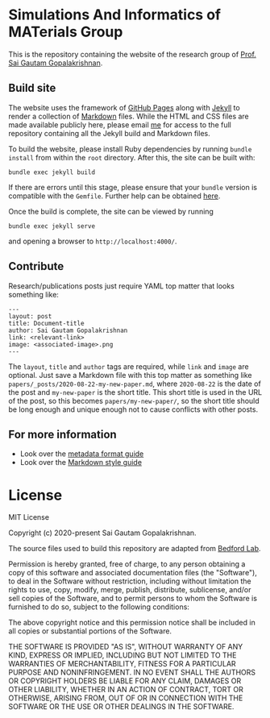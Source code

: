 # <b> Simulations And Informatics of MATerials Group</b><br>

This is the repository containing the website of the research group of [Prof. Sai Gautam Gopalakrishnan](https://materials.iisc.ac.in/faculty/saigautamg/). 

## Build site
The website uses the framework of [GitHub Pages](https://pages.github.com) along with [Jekyll](https://jekyllrb.com) to render a collection of [Markdown](https://daringfireball.net/projects/markdown/syntax) files. While the HTML and CSS files are made available publicly here, please email [me](mailto:saigautamg@iisc.ac.in) for access to the full repository containing all the Jekyll build and Markdown files.

To build the website, please install Ruby dependencies by running `bundle install` from within the `root` directory. After this, the site can be built with:
```
bundle exec jekyll build
```
If there are errors until this stage, please ensure that your `bundle` version is compatible with the `Gemfile`. Further help can be obtained [here](https://jekyllrb.com/docs/installation/).

Once the build is complete, the site can be viewed by running
```
bundle exec jekyll serve
```
and opening a browser to `http://localhost:4000/`.

## Contribute

Research/publications posts just require YAML top matter that looks something like:

```
---
layout: post
title: Document-title
author: Sai Gautam Gopalakrishnan
link: <relevant-link>
image: <associated-image>.png
---
```

The `layout`, `title` and `author` tags are required, while `link` and `image` are optional.  Just save a Markdown file with this top matter as something like `papers/_posts/2020-08-22-my-new-paper.md`, where `2020-08-22` is the date of the post and `my-new-paper` is the short title.  This short title is used in the URL of the post, so this becomes `papers/my-new-paper/`, so the short title should be long enough and unique enough not to cause conflicts with other posts.

## For more information

* Look over the [metadata format guide](http://bedford.io/guide/format/)
* Look over the [Markdown style guide](http://bedford.io/guide/style/)


# <b>License</b><br>

MIT License

Copyright (c) 2020-present Sai Gautam Gopalakrishnan.

The source files used to build this repository are adapted from [Bedford Lab](https://bedford.io).

Permission is hereby granted, free of charge, to any person obtaining a copy
of this software and associated documentation files (the "Software"), to deal
in the Software without restriction, including without limitation the rights
to use, copy, modify, merge, publish, distribute, sublicense, and/or sell
copies of the Software, and to permit persons to whom the Software is
furnished to do so, subject to the following conditions:

The above copyright notice and this permission notice shall be included in all
copies or substantial portions of the Software.

THE SOFTWARE IS PROVIDED "AS IS", WITHOUT WARRANTY OF ANY KIND, EXPRESS OR
IMPLIED, INCLUDING BUT NOT LIMITED TO THE WARRANTIES OF MERCHANTABILITY,
FITNESS FOR A PARTICULAR PURPOSE AND NONINFRINGEMENT. IN NO EVENT SHALL THE
AUTHORS OR COPYRIGHT HOLDERS BE LIABLE FOR ANY CLAIM, DAMAGES OR OTHER
LIABILITY, WHETHER IN AN ACTION OF CONTRACT, TORT OR OTHERWISE, ARISING FROM,
OUT OF OR IN CONNECTION WITH THE SOFTWARE OR THE USE OR OTHER DEALINGS IN THE
SOFTWARE.
